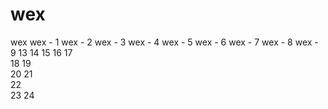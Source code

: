 # wex
wex
wex - 1 
wex - 2
wex - 3
wex - 4
wex - 5
wex - 6
wex - 7
wex - 8
wex - 9
13
14
15
16
17  
18
19  
20
21  
22  
23
24
